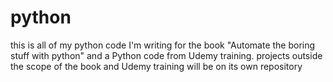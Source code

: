 # python
this is all of my python code I'm writing for the book "Automate the boring stuff with python" and a Python code from Udemy training. projects outside the scope of the book and Udemy training will be on its own repository
